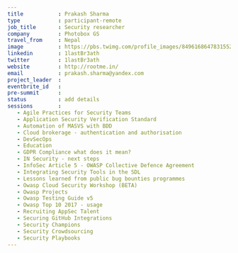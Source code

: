 ```yaml
---
title           : Prakash Sharma
type            : participant-remote
job_title       : Security researcher
company         : Photobox GS
travel_from     : Nepal
image           : https://pbs.twimg.com/profile_images/849616864783155201/RS-tNyxm_400x400.jpg
linkedin        : 1lastBr3ath
twitter         : 1lastBr3ath
website         : http://rootme.in/
email           : prakash.sharma@yandex.com
project_leader  :
eventbrite_id   :
pre-summit      :
status          : add details
sessions        :
   - Agile Practices for Security Teams
   - Application Security Verification Standard
   - Automation of MASVS with BDD
   - Cloud brokerage - authentication and authorisation
   - DevSecOps
   - Education
   - GDPR Compliance what does it mean?
   - IN Security - next steps
   - InfoSec Article 5 - OWASP Collective Defence Agreement
   - Integrating Security Tools in the SDL
   - Lessons learned from public bug bounties programmes
   - Owasp Cloud Security Workshop (BETA)
   - Owasp Projects
   - Owasp Testing Guide v5
   - Owasp Top 10 2017 - usage
   - Recruiting AppSec Talent
   - Securing GitHub Integrations
   - Security Champions
   - Security Crowdsourcing
   - Security Playbooks
---
```


<!-- put more details about participant here -->
